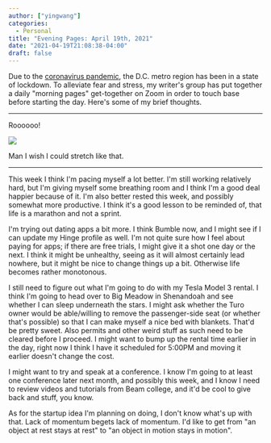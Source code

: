 ```yaml
---
author: ["yingwang"]
categories:
  - Personal
title: "Evening Pages: April 19th, 2021"
date: "2021-04-19T21:08:38-04:00"
draft: false
---
```


Due to the [coronavirus
pandemic](https://en.wikipedia.org/wiki/2019-20_coronavirus_pandemic), the D.C.
metro region has been in a state of lockdown. To alleviate fear and stress, my
writer's group has put together a daily "morning pages" get-together on Zoom in
order to touch base before starting the day. Here's some of my brief thoughts.

---

Roooooo!

![](/img/posts/2021/04/19/evening_pages.gif)

Man I wish I could stretch like that.

---

This week I think I'm pacing myself a lot better. I'm still working relatively
hard, but I'm giving myself some breathing room and I think I'm a good deal
happier because of it. I'm also better rested this week, and possibly somewhat
more productive. I think it's a good lesson to be reminded of, that life is a
marathon and not a sprint.

I'm trying out dating apps a bit more. I think Bumble now, and I might see if I
can update my Hinge profile as well. I'm not quite sure how I feel about paying
for apps; if there are free trials, I might give it a shot one day or the next.
I think it might be unhealthy, seeing as it will almost certainly lead nowhere,
but it might be nice to change things up a bit. Otherwise life becomes rather
monotonous.

I still need to figure out what I'm going to do with my Tesla Model 3 rental. I
think I'm going to head over to Big Meadow in Shenandoah and see whether I can
sleep underneath the stars. I might ask whether the Turo owner would be
able/willing to remove the passenger-side seat (or whether that's possible) so
that I can make myself a nice bed with blankets. That'd be pretty sweet. Also
permits and other weird stuff as such need to be cleared before I proceed. I
might want to bump up the rental time earlier in the day, right now I think I
have it scheduled for 5:00PM and moving it earlier doesn't change the cost.

I might want to try and speak at a conference. I know I'm going to at least one
conference later next month, and possibly this week, and I know I need to review
videos and tutorials from Beam college, and it'd be cool to give back and stuff,
you know.

As for the startup idea I'm planning on doing, I don't know what's up with that.
Lack of momentum begets lack of momentum. I'd like to get from "an object at
rest stays at rest" to "an object in motion stays in motion".
